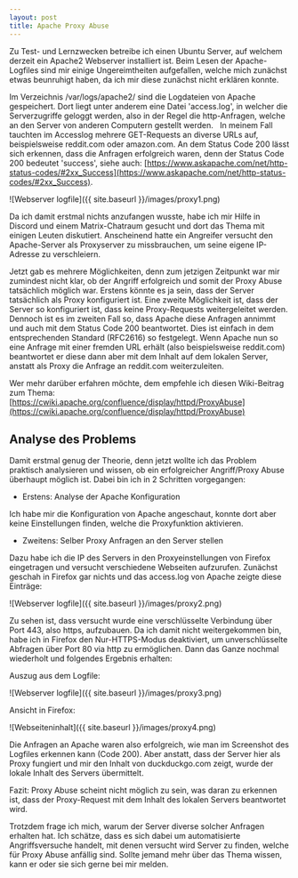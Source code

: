 ```yaml
---
layout: post
title: Apache Proxy Abuse
---
```


Zu Test- und Lernzwecken betreibe ich einen Ubuntu Server, auf welchem derzeit ein Apache2 Webserver installiert ist. Beim Lesen der Apache-Logfiles sind mir einige Ungereimtheiten aufgefallen, welche mich zunächst etwas beunruhigt haben, da ich mir diese zunächst nicht erklären konnte.  

Im Verzeichnis /var/logs/apache2/ sind die Logdateien von Apache gespeichert. Dort liegt unter anderem eine Datei 'access.log', in welcher die Serverzugriffe geloggt werden, also in der Regel die http-Anfragen, welche an den Server von anderen Computern gestellt werden.
 
In meinem Fall tauchten im Accesslog mehrere GET-Requests an diverse URLs auf, beispielsweise reddit.com oder amazon.com. An dem Status Code 200 lässt sich erkennen, dass die Anfragen erfolgreich waren, denn der Status Code 200 bedeutet 'success', siehe auch: [https://www.askapache.com/net/http-status-codes/#2xx_Success](https://www.askapache.com/net/http-status-codes/#2xx_Success).

![Webserver logfile]({{ site.baseurl }}/images/proxy1.png)

Da ich damit erstmal nichts anzufangen wusste, habe ich mir Hilfe in Discord und einem Matrix-Chatraum gesucht und dort das Thema mit einigen Leuten diskutiert. 
Anscheinend hatte ein Angreifer versucht den Apache-Server als Proxyserver zu missbrauchen, um seine eigene IP-Adresse zu verschleiern. 

Jetzt gab es mehrere Möglichkeiten, denn zum jetzigen Zeitpunkt war mir zumindest nicht klar, ob der Angriff erfolgreich und somit der Proxy Abuse tatsächlich möglich war. Erstens könnte es ja sein, dass der Server tatsächlich als Proxy konfiguriert ist. Eine zweite Möglichkeit ist, dass der Server so konfiguriert ist, dass keine Proxy-Requests weitergeleitet werden. Dennoch ist es im zweiten Fall so, dass Apache diese Anfragen annimmt und auch mit dem Status Code 200 beantwortet. Dies ist einfach in dem entsprechenden Standard (RFC2616) so festgelegt. Wenn Apache nun so eine Anfrage mit einer fremden URL erhält (also beispielsweise reddit.com) beantwortet er diese dann aber mit dem Inhalt auf dem lokalen Server, anstatt als Proxy die Anfrage an reddit.com weiterzuleiten.

Wer mehr darüber erfahren möchte, dem empfehle ich diesen Wiki-Beitrag zum Thema: [https://cwiki.apache.org/confluence/display/httpd/ProxyAbuse](https://cwiki.apache.org/confluence/display/httpd/ProxyAbuse)

## Analyse des Problems

Damit erstmal genug der Theorie, denn jetzt wollte ich das Problem praktisch analysieren und wissen, ob ein erfolgreicher Angriff/Proxy Abuse überhaupt möglich ist. Dabei bin ich in 2 Schritten vorgegangen:

* Erstens: Analyse der Apache Konfiguration

Ich habe mir die Konfiguration von Apache angeschaut, konnte dort aber keine Einstellungen finden, welche die Proxyfunktion aktivieren.

* Zweitens: Selber Proxy Anfragen an den Server stellen

Dazu habe ich die IP des Servers in den Proxyeinstellungen von Firefox eingetragen und versucht verschiedene Webseiten aufzurufen. Zunächst geschah in Firefox gar nichts und das access.log von Apache zeigte diese Einträge:  

![Webserver logfile]({{ site.baseurl }}/images/proxy2.png)


Zu sehen ist, dass versucht wurde eine verschlüsselte Verbindung über Port 443, also https, aufzubauen. Da ich damit nicht weitergekommen bin, habe ich in Firefox den Nur-HTTPS-Modus deaktiviert, um unverschlüsselte Abfragen über Port 80 via http zu ermöglichen. Dann das Ganze nochmal wiederholt und folgendes Ergebnis erhalten:  

Auszug aus dem Logfile:  

![Webserver logfile]({{ site.baseurl }}/images/proxy3.png)  

Ansicht in Firefox: 

![Webseiteninhalt]({{ site.baseurl }}/images/proxy4.png)


Die Anfragen an Apache waren also erfolgreich, wie man im Screenshot des Logfiles erkennen kann (Code 200). Aber anstatt, dass der Server hier als Proxy fungiert und mir den Inhalt von duckduckgo.com zeigt, wurde der lokale Inhalt des Servers übermittelt. 

Fazit: Proxy Abuse scheint nicht möglich zu sein, was daran zu erkennen ist, dass der Proxy-Request mit dem Inhalt des lokalen Servers beantwortet wird.

Trotzdem frage ich mich, warum der Server diverse solcher Anfragen erhalten hat. Ich schätze, dass es sich dabei um automatisierte Angriffsversuche handelt, mit denen versucht wird Server zu finden, welche für Proxy Abuse anfällig sind. Sollte jemand mehr über das Thema wissen, kann er oder sie sich gerne bei mir melden.